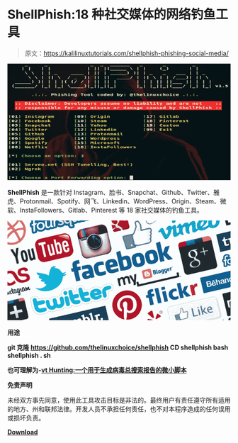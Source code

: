 # ShellPhish:18 种社交媒体的网络钓鱼工具

> 原文：<https://kalilinuxtutorials.com/shellphish-phishing-social-media/>

[![ShellPhish : Phishing Tool For 18 Social Media](img//ecb5a92538f9826c4d509a28e14ee80c.png "ShellPhish : Phishing Tool For 18 Social Media")](https://1.bp.blogspot.com/-aKbbEtSLMAk/XP6WsX55FsI/AAAAAAAAAus/5DuPE7Mj4hk_mPWipnnTIhRl3gZxqpVPACLcBGAs/s1600/shellphish%25281%2529.png)

**ShellPhish** 是一款针对 Instagram、脸书、Snapchat、Github、Twitter、雅虎、Protonmail、Spotify、网飞、Linkedin、WordPress、Origin、Steam、微软、InstaFollowers、Gitlab、Pinterest 等 18 家社交媒体的钓鱼工具。

![](img//983ae40609f74710dc017365cb0713db.png)

**用途**

**git 克隆 https://github.com/thelinuxchoice/shellphish
CD shellphish
bash shellphish . sh**

**也可理解为-[vt Hunting:一个用于生成病毒总搜索报告的微小脚本](https://kalilinuxtutorials.com/vthunting-script-virus-total-hunting/)**

**免责声明**

未经双方事先同意，使用此工具攻击目标是非法的。最终用户有责任遵守所有适用的地方、州和联邦法律。开发人员不承担任何责任，也不对本程序造成的任何误用或损坏负责。

[**Download**](https://github.com/thelinuxchoice/shellphish)